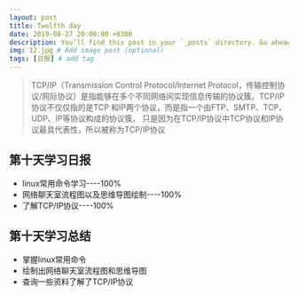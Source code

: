 ```yaml
---
layout: post
title: Twelfth day
date: 2019-08-27 20:00:00 +0300
description: You’ll find this post in your `_posts` directory. Go ahead and edit it and re-build the site to see your changes. # Add post description (optional)
img: 12.jpg # Add image post (optional)
tags: [日报] # add tag
---
```


>TCP/IP（Transmission Control Protocol/Internet Protocol，传输控制协议/网际协议）是指能够在多个不同网络间实现信息传输的协议簇。TCP/IP协议不仅仅指的是TCP 和IP两个协议，而是指一个由FTP、SMTP、TCP、UDP、IP等协议构成的协议簇， 只是因为在TCP/IP协议中TCP协议和IP协议最具代表性，所以被称为TCP/IP协议

## 第十天学习日报

* linux常用命令学习----100%
* 网络聊天室流程图以及思维导图绘制----100%
* 了解TCP/IP协议----100%

## 第十天学习总结

* 掌握linux常用命令
* 绘制出网络聊天室流程图和思维导图
* 查询一些资料了解了TCP/IP协议
